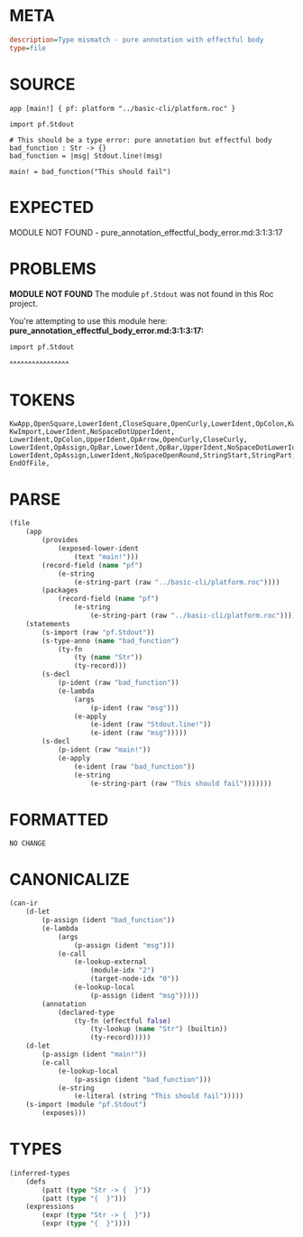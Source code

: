 # META
~~~ini
description=Type mismatch - pure annotation with effectful body
type=file
~~~
# SOURCE
~~~roc
app [main!] { pf: platform "../basic-cli/platform.roc" }

import pf.Stdout

# This should be a type error: pure annotation but effectful body
bad_function : Str -> {}
bad_function = |msg| Stdout.line!(msg)

main! = bad_function("This should fail")
~~~
# EXPECTED
MODULE NOT FOUND - pure_annotation_effectful_body_error.md:3:1:3:17
# PROBLEMS
**MODULE NOT FOUND**
The module `pf.Stdout` was not found in this Roc project.

You're attempting to use this module here:
**pure_annotation_effectful_body_error.md:3:1:3:17:**
```roc
import pf.Stdout
```
^^^^^^^^^^^^^^^^


# TOKENS
~~~zig
KwApp,OpenSquare,LowerIdent,CloseSquare,OpenCurly,LowerIdent,OpColon,KwPlatform,StringStart,StringPart,StringEnd,CloseCurly,
KwImport,LowerIdent,NoSpaceDotUpperIdent,
LowerIdent,OpColon,UpperIdent,OpArrow,OpenCurly,CloseCurly,
LowerIdent,OpAssign,OpBar,LowerIdent,OpBar,UpperIdent,NoSpaceDotLowerIdent,NoSpaceOpenRound,LowerIdent,CloseRound,
LowerIdent,OpAssign,LowerIdent,NoSpaceOpenRound,StringStart,StringPart,StringEnd,CloseRound,
EndOfFile,
~~~
# PARSE
~~~clojure
(file
	(app
		(provides
			(exposed-lower-ident
				(text "main!")))
		(record-field (name "pf")
			(e-string
				(e-string-part (raw "../basic-cli/platform.roc"))))
		(packages
			(record-field (name "pf")
				(e-string
					(e-string-part (raw "../basic-cli/platform.roc"))))))
	(statements
		(s-import (raw "pf.Stdout"))
		(s-type-anno (name "bad_function")
			(ty-fn
				(ty (name "Str"))
				(ty-record)))
		(s-decl
			(p-ident (raw "bad_function"))
			(e-lambda
				(args
					(p-ident (raw "msg")))
				(e-apply
					(e-ident (raw "Stdout.line!"))
					(e-ident (raw "msg")))))
		(s-decl
			(p-ident (raw "main!"))
			(e-apply
				(e-ident (raw "bad_function"))
				(e-string
					(e-string-part (raw "This should fail")))))))
~~~
# FORMATTED
~~~roc
NO CHANGE
~~~
# CANONICALIZE
~~~clojure
(can-ir
	(d-let
		(p-assign (ident "bad_function"))
		(e-lambda
			(args
				(p-assign (ident "msg")))
			(e-call
				(e-lookup-external
					(module-idx "2")
					(target-node-idx "0"))
				(e-lookup-local
					(p-assign (ident "msg")))))
		(annotation
			(declared-type
				(ty-fn (effectful false)
					(ty-lookup (name "Str") (builtin))
					(ty-record)))))
	(d-let
		(p-assign (ident "main!"))
		(e-call
			(e-lookup-local
				(p-assign (ident "bad_function")))
			(e-string
				(e-literal (string "This should fail")))))
	(s-import (module "pf.Stdout")
		(exposes)))
~~~
# TYPES
~~~clojure
(inferred-types
	(defs
		(patt (type "Str -> {  }"))
		(patt (type "{  }")))
	(expressions
		(expr (type "Str -> {  }"))
		(expr (type "{  }"))))
~~~
